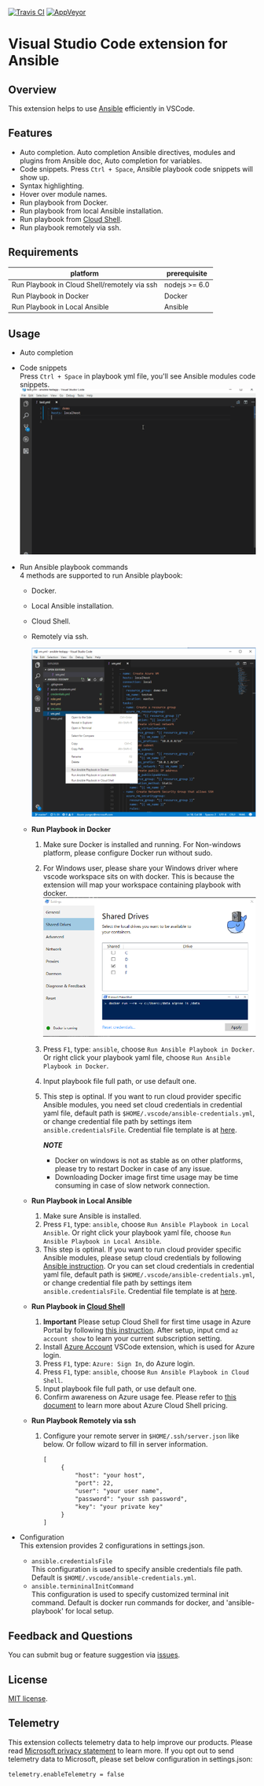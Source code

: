 [![Travis CI](https://travis-ci.org/VSChina/vscode-ansible.svg?branch=master)](https://travis-ci.org/VSChina/vscode-ansible)
[![AppVeyor](https://ci.appveyor.com/api/projects/status/kq11m16pl22k29un?svg=true)](https://ci.appveyor.com/project/yungez/vscode-ansible)

# Visual Studio Code extension for Ansible

## Overview
This extension helps to use [Ansible](https://www.ansible.com/) efficiently in VSCode.

## Features

  - Auto completion. Auto completion Ansible directives, modules and plugins from Ansible doc, Auto completion for variables.
  - Code snippets.  Press `Ctrl + Space`, Ansible playbook code snippets will show up.
  - Syntax highlighting.
  - Hover over module names. 
  - Run playbook from Docker.
  - Run playbook from local Ansible installation.
  - Run playbook from [Cloud Shell](https://azure.microsoft.com/en-us/features/cloud-shell/). 
  - Run playbook remotely via ssh.


## Requirements

|platform|prerequisite|
|--------|-----------|
|Run Playbook in Cloud Shell/remotely via ssh| nodejs >= 6.0 |
|Run Playbook in Docker|Docker|
|Run Playbook in Local Ansible| Ansible |

## Usage
- Auto completion
- Code snippets  
    Press `Ctrl + Space` in playbook yml file, you'll see Ansible modules code snippets.    
    ![auto completion and code snippets](./images/authoring.gif)

- Run Ansible playbook commands  
  4 methods are supported to run Ansible playbook: 
  - Docker.
  - Local Ansible installation.
  - Cloud Shell.
  - Remotely via ssh.

    ![run playbook](./images/menu.png)
  
  - **Run Playbook in Docker** 
    1. Make sure Docker is installed and running. For Non-windows platform, please configure Docker run without sudo.
    1. For Windows user, please share your Windows driver where vscode workspace sits on with docker. This is because the extension will map your workspace containing playbook with docker.   
       ![docker share driver](./images/dockerconfig.png)
    1. Press `F1`, type: `ansible`, choose `Run Ansible Playbook in Docker`. 
       Or right click your playbook yaml file, choose `Run Ansible Playbook in Docker`.
    1. Input playbook file full path, or use default one.
    1. This step is optinal. If you want to run cloud provider specific Ansible modules, you need set cloud credentials in credential yaml file, default path is `$HOME/.vscode/ansible-credentials.yml`, or change credential file path by settings item  `ansible.credentialsFile`. Credential file template is at [here](https://github.com/VSChina/vscode-ansible/blob/master/config/credentials.yml).    
           
       ***NOTE***  
       - Docker on windows is not as stable as on other platforms, please try to restart Docker in case of any issue.
       - Downloading Docker image first time usage may be time consuming in case of slow network connection.

  - **Run Playbook in Local Ansible** 
    1. Make sure Ansible is installed.
    1. Press `F1`, type: `ansible`, choose `Run Ansible Playbook in Local Ansible`. 
       Or right click your playbook yaml file, choose `Run Ansible Playbook in Local Ansible`.
    1. This step is optinal. If you want to run cloud provider specific Ansible modules, please setup cloud credentials by following [Ansible instruction](http://docs.ansible.com/ansible/latest/guides.html). Or you can set cloud credentials in credential yaml file, default path is `$HOME/.vscode/ansible-credentials.yml`, or change credential file path by settings item  `ansible.credentialsFile`. Credential file template is at [here](https://github.com/VSChina/vscode-ansible/blob/master/config/credentials.yml).  


  - **Run Playbook in [Cloud Shell](https://azure.microsoft.com/en-us/features/cloud-shell/)** 
    1. **Important** Please setup Cloud Shell for first time usage in Azure Portal by following [this instruction](https://docs.microsoft.com/en-us/azure/cloud-shell/overview). After setup, input cmd `az account show` to learn your current subscription setting.
    1. Install [Azure Account](https://marketplace.visualstudio.com/items?itemName=ms-vscode.azure-account) VSCode extension, which is used for Azure login.
    1. Press `F1`, type: `Azure: Sign In`, do Azure login.
    1. Press `F1`, type: `ansible`, choose `Run Ansible Playbook in Cloud Shell`.
    1. Input playbook file full path, or use default one.
    1. Confirm awareness on Azure usage fee. Please refer to [this document](https://docs.microsoft.com/en-us/azure/cloud-shell/pricing) to learn more about Azure Cloud Shell pricing.
    
  - **Run Playbook Remotely via ssh** 
    1. Configure your remote server in `$HOME/.ssh/server.json` like below. Or follow wizard to fill in server information.
       ```
       [
            {
                "host": "your host",
                "port": 22,
                "user": "your user name",
                "password": "your ssh password",
                "key": "your private key"
            }
       ]
       ```

- Configuration  
  This extension provides 2 configurations in settings.json.
  - `ansible.credentialsFile`  
    This configuration is used to specify ansible credentials file path. Default is `$HOME/.vscode/ansible-credentials.yml`.
  - `ansible.termininalInitCommand`  
    This configuration is used to specify customized terminal init command. Default is docker run commands for docker, and 'ansible-playbook' for local setup.


## Feedback and Questions
You can submit bug or feature suggestion via [issues](https://github.com/VSChina/vscode-ansible/issues/new).

## License
[MIT license](./LICENSE.md).

## Telemetry
This extension collects telemetry data to help improve our products. Please read [Microsoft privacy statement](https://privacy.microsoft.com/en-us/privacystatement) to learn more. If you opt out to send telemetry data to Microsoft, please set below configuration in settings.json:
```
telemetry.enableTelemetry = false
```








